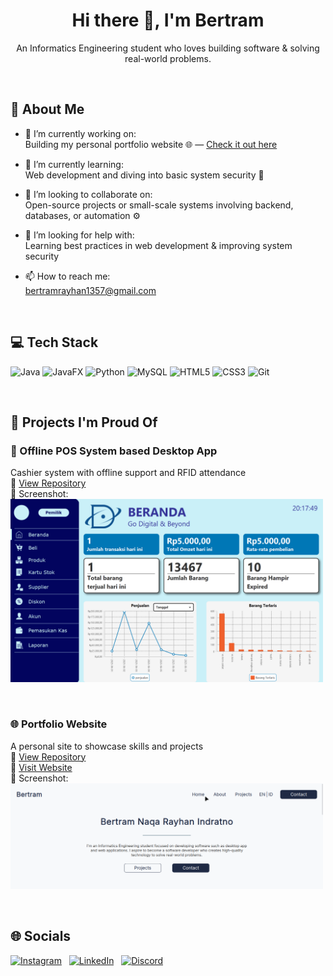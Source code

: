 <h1 align="center">Hi there 👋, I'm Bertram</h1>
<p align="center">An Informatics Engineering student who loves building software & solving real-world problems.</p>

<br/>

## 💫 About Me

- 🔭 I’m currently working on:  
  Building my personal portfolio website 🌐 — [Check it out here](https://github.com/bertramrayhan/bertramrayhan)

- 🌱 I’m currently learning:  
  Web development and diving into basic system security 🔐

- 👯 I’m looking to collaborate on:  
  Open-source projects or small-scale systems involving backend, databases, or automation ⚙️

- 🤔 I’m looking for help with:  
  Learning best practices in web development & improving system security

- 📫 How to reach me:  
  bertramrayhan1357@gmail.com

<br/>

## 💻 Tech Stack

![Java](https://img.shields.io/badge/java-%23ED8B00.svg?style=for-the-badge&logo=openjdk&logoColor=white) 
![JavaFX](https://img.shields.io/badge/javafx-%23FF0000.svg?style=for-the-badge&logo=javafx&logoColor=white) 
![Python](https://img.shields.io/badge/python-3670A0?style=for-the-badge&logo=python&logoColor=ffdd54) 
![MySQL](https://img.shields.io/badge/mysql-4479A1.svg?style=for-the-badge&logo=mysql&logoColor=white) 
![HTML5](https://img.shields.io/badge/html5-%23E34F26.svg?style=for-the-badge&logo=html5&logoColor=white) 
![CSS3](https://img.shields.io/badge/CSS3-%231572B6.svg?style=for-the-badge&logo=css3&logoColor=white)
![Git](https://img.shields.io/badge/git-%23F05033.svg?style=for-the-badge&logo=git&logoColor=white)

<br/>

## 🧱 Projects I'm Proud Of

### 🧾 Offline POS System based Desktop App  
Cashier system with offline support and RFID attendance  
📂 [View Repository](https://github.com/bertramrayhan/dumdumcell)  
📸 Screenshot:  
<img src="https://raw.githubusercontent.com/bertramrayhan/dumdumcell/main/src/assets/demo/halaman-beranda-pemilik.png" width="500"/>

<br/>

### 🌐 Portfolio Website 
A personal site to showcase skills and projects   
📂 [View Repository](https://github.com/bertramrayhan/bertramrayhan)  
🔗 [Visit Website](bertramrayhan.vercel.app)  
📸 Screenshot:  
<img src="https://raw.githubusercontent.com/bertramrayhan/bertramrayhan/main/src/assets/images/demo-portfolio-en.png" width="500"/>

<br/>

## 🌐 Socials
[![Instagram](https://img.shields.io/badge/Instagram-%23E4405F.svg?logo=Instagram&logoColor=white)](https://instagram.com/bertramrayhan)
&nbsp;
[![LinkedIn](https://img.shields.io/badge/LinkedIn-%230077B5.svg?logo=linkedin&logoColor=white)](https://www.linkedin.com/in/bertram-indratno-b72469260/)
&nbsp;
[![Discord](https://img.shields.io/badge/Discord-%237289DA.svg?style=flat&logo=discord&logoColor=white)](https://discord.com/users/722326769155309638)
